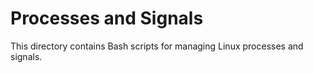 # Processes and Signals
This directory contains Bash scripts for managing Linux processes and signals.

